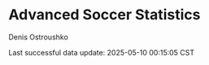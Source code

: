 # Advanced Soccer Statistics
Denis Ostroushko

<!-- gfm -->

Last successful data update: 2025-05-10 00:15:05 CST
